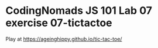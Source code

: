 # CodingNomads JS 101 Lab 07 exercise 07-tictactoe

Play at https://ageinghippy.github.io/tic-tac-toe/

